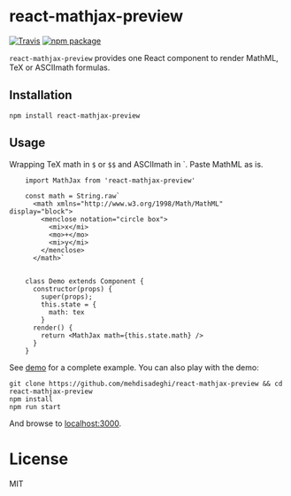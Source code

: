 # react-mathjax-preview

[![Travis][build-badge]][build]
[![npm package][npm-badge]][npm]

`react-mathjax-preview` provides one React component to render MathML, TeX or ASCIImath formulas.

## Installation

    npm install react-mathjax-preview


## Usage
Wrapping TeX math in `$` or `$$` and ASCIImath in \`. Paste MathML as is.

```
    import MathJax from 'react-mathjax-preview'

    const math = String.raw`
      <math xmlns="http://www.w3.org/1998/Math/MathML" display="block">
        <menclose notation="circle box">
          <mi>x</mi>
          <mo>+</mo>
          <mi>y</mi>
        </menclose>
      </math>`


    class Demo extends Component {
      constructor(props) {
        super(props);
        this.state = {
          math: tex
        }
      render() {
        return <MathJax math={this.state.math} />
      }
    }
```

See [demo](./demo/src/index.js) for a complete example. You can also play with the demo:

    git clone https://github.com/mehdisadeghi/react-mathjax-preview && cd react-mathjax-preview
    npm install
    npm run start

And browse to [localhost:3000](http://localhost:3000).

# License
MIT

[build-badge]: https://img.shields.io/travis/mehdisadeghi/react-mathjax-preview/master.png?style=flat-square
[build]: https://travis-ci.org/mehdisadeghi/react-mathjax-preview

[npm-badge]: https://img.shields.io/npm/v/react-mathjax-preview.png?style=flat-square
[npm]: https://www.npmjs.org/package/react-mathjax-preview

[coveralls-badge]: https://img.shields.io/coveralls/mehdisadeghi/react-mathjax-preview/master.png?style=flat-square
[coveralls]: https://coveralls.io/github/mehdisadeghi/react-mathjax-preview
